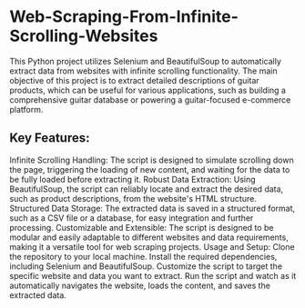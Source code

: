 # Web-Scraping-From-Infinite-Scrolling-Websites

This Python project utilizes Selenium and BeautifulSoup to automatically extract data from websites with infinite scrolling functionality. The main objective of this project is to extract detailed descriptions of guitar products, which can be useful for various applications, such as building a comprehensive guitar database or powering a guitar-focused e-commerce platform.
## Key Features:
Infinite Scrolling Handling: The script is designed to simulate scrolling down the page, triggering the loading of new content, and waiting for the data to be fully loaded before extracting it.
Robust Data Extraction: Using BeautifulSoup, the script can reliably locate and extract the desired data, such as product descriptions, from the website's HTML structure.
Structured Data Storage: The extracted data is saved in a structured format, such as a CSV file or a database, for easy integration and further processing.
Customizable and Extensible: The script is designed to be modular and easily adaptable to different websites and data requirements, making it a versatile tool for web scraping projects.
Usage and Setup:
Clone the repository to your local machine.
Install the required dependencies, including Selenium and BeautifulSoup.
Customize the script to target the specific website and data you want to extract.
Run the script and watch as it automatically navigates the website, loads the content, and saves the extracted data.

